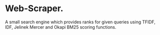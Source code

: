 # Web-Scraper.
A small search engine which provides ranks for given queries using TFIDF, IDF, Jelinek Mercer and Okapi BM25 scoring functions. 
